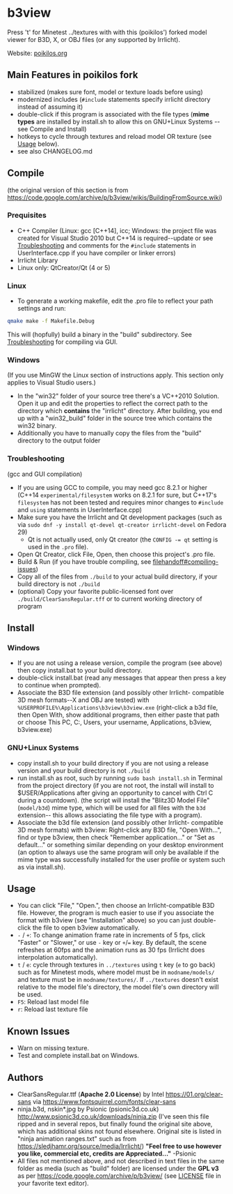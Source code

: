 # b3view
Press 't' for Minetest ../textures with with this (poikilos') forked
model viewer for B3D, X, or OBJ files (or any supported by Irrlicht).

Website: [poikilos.org](https://poikilos.org)

## Main Features in poikilos fork
* stabilized (makes sure font, model or texture loads before using)
* modernized includes (`#include` statements specify irrlicht directory
  instead of assuming it)
* double-click if this program is associated with the file types (**mime
  types** are installed by install.sh to allow this on GNU+Linux Systems
  --see Compile and Install)
* hotkeys to cycle through textures and reload model OR texture
  (see [Usage](#Usage) below).
* see also CHANGELOG.md

## Compile
(the original version of this section is from
<https://code.google.com/archive/p/b3view/wikis/BuildingFromSource.wiki>)

### Prequisites
* C++ Compiler (Linux: gcc [C++14], icc; Windows: the project file was
  created for Visual Studio 2010 but C++14 is required--update or see
  [Troubleshooting](#Troubleshooting) and comments for the `#include`
  statements in UserInterface.cpp if you have compiler or linker errors)
* Irrlicht Library
* Linux only: QtCreator/Qt (4 or 5)

### Linux
* To generate a working makefile, edit the .pro file to reflect your
  path settings and run:
```bash
qmake make -f Makefile.Debug
```
This will (hopfully) build a binary in the "build" subdirectory.
See [Troubleshooting](#Troubleshooting) for compiling via GUI.

### Windows
(If you use MinGW the Linux section of instructions apply. This section
only applies to Visual Studio users.)
* In the "win32" folder of your source tree there's a VC++2010 Solution.
  Open it up and edit the properties to reflect the correct path to the
  directory which **contains** the "irrlicht" directory.
  After building, you end up with a "win32_build" folder in the source
  tree which contains the win32 binary.
* Additionally you have to manually copy the files
  from the "build" directory to the output folder

### Troubleshooting
(gcc and GUI compilation)
* If you are using GCC to compile, you may need gcc 8.2.1 or higher
  (C++14 `experimental/filesystem` works on 8.2.1 for sure, but C++17's
  `filesystem` has not been tested and requires minor changes to
  `#include` and `using` statements in UserInterface.cpp)
* Make sure you have the Irrlicht and Qt development packages
  (such as via `sudo dnf -y install qt-devel qt-creator irrlicht-devel`
  on Fedora 29)
  - Qt is not actually used, only Qt creator (the `CONFIG -= qt`
    setting is used in the `.pro` file).
* Open Qt Creator, click File, Open, then choose this project's .pro
  file.
* Build & Run (if you have trouble compiling, see
  [filehandoff#compiling-issues](https://github.com/poikilos/filehandoff#compiling-issues))
* Copy all of the files from `./build` to your actual build directory,
  if your build directory is not `./build`
* (optional) Copy your favorite public-licensed font over
  `./build/ClearSansRegular.tff` or to current working directory of
  program

## Install
### Windows
* If you are not using a release version, compile the program (see
  above) then copy install.bat to your build directory.
* double-click install.bat (read any messages that appear then press
  a key to continue when prompted).
* Associate the B3D file extension (and possibly other Irrlicht-
  compatible 3D mesh formats--X and OBJ are tested) with
  `%USERPROFILE%\Applications\b3view\b3view.exe` (right-click a b3d
  file, then Open With, show additional programs, then either paste that
  path or choose This PC, C:, Users, your username, Applications,
  b3view, b3view.exe)

### GNU+Linux Systems
* copy install.sh to your build directory if you are not using a release
  version and your build directory is not `./build`
* run install.sh as root, such by running `sudo bash install.sh` in
  Terminal from the project directory (if you are not root, the install
  will install to $USER/Applications after giving an opportunity to
  cancel with Ctrl C during a countdown).
  (the script will install the "Blitz3D Model File" (`model/b3d`) mime
  type, which will be used for all files with the `b3d` extension--
  this allows associating the file type with a program).
* Associate the b3d file extension (and possibly other Irrlicht-
  compatible 3D mesh formats) with b3view: Right-click any B3D file,
  "Open With...", find or type b3view, then check "Remember
  application..." or "Set as default..." or something similar depending
  on your desktop environment (an option to always use the same program
  will only be available if the mime type was successfully installed for
  the user profile or system such as via install.sh).


## Usage
* You can click "File," "Open.", then choose an Irrlicht-compatible B3D
  file. However, the program is much easier to use if you associate the
  format with b3view (see "Installation" above) so you can just double-
  click the file to open b3view automatically.
* `-` / `+`: To change animation frame rate in increments of 5 fps,
  click "Faster" or "Slower," or use `-` key or `+`/`=` key. By default,
  the scene refreshes at 60fps and the animation runs as 30 fps
  (Irrlicht does interpolation automatically).
* `t` / `e`: cycle through textures in `../textures` using `t` key (`e`
  to go back) such as for Minetest mods, where model must be in
  `modname/models/` and texture must be in `modname/textures/`.
  If `../textures` doesn't exist relative to the model file's directory,
  the model file's own directory will be used.
* `F5`: Reload last model file
* `r`: Reload last texture file

## Known Issues
* Warn on missing texture.
* Test and complete install.bat on Windows.

## Authors
* ClearSansRegular.ttf (**Apache 2.0 License**) by Intel
  <https://01.org/clear-sans> via
  <https://www.fontsquirrel.com/fonts/clear-sans>
* ninja.b3d, nskin*.jpg by Psionic (psionic3d.co.uk)
  <http://www.psionic3d.co.uk/downloads/ninja.zip>
  (I've seen this file ripped and in several repos, but finally found
  the original site above, which has additional skins not found
  elsewhere. Original site is listed in "ninja animation ranges.txt"
  such as from <https://sledjhamr.org/source/media/Irrlicht/>)
  **"Feel free to use however you like, commercial etc, credits are
  Appreciated..."** -Psionic
* All files not mentioned above, and not described in text files in the
  same folder as media (such as "build" folder) are licensed under the
  **GPL v3** as per <https://code.google.com/archive/p/b3view/>
  (see [LICENSE](https://github.com/poikilos/b3view/blob/master/LICENSE)
  file in your favorite text editor).
